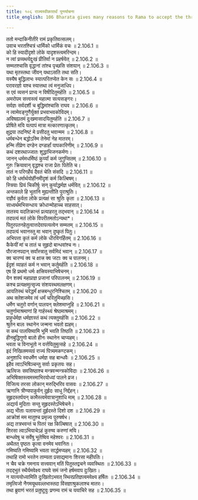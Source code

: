 ```yaml
---
title: १०६ राज्यस्वीकारार्थं पुनर्याचना
title_english: 106 Bharata gives many reasons to Rama to accept the throne

---
```

<div class="audioEmbed"  caption="श्रीराम-हरिसीताराममूर्ति-घनपाठिभ्यां वचनम्" src="https://archive.org/download/Ramayana-recitation-Sriram-harisItArAmamUrti-Ghanapaati-v2/Kanda_2/Kanda_2_AYK-106-Raajya_Sweekaarardham_Punaryaachana.mp3"></div>

ततो मन्दाकिनीतीरे रामं प्रकृतिवत्सलम्।  
उवाच भरतश्चित्रं धार्मिको धार्मिकं वचः ॥ 2.106.1 ॥   
को हि स्यादीदृशो लोके यादृशस्त्वमरिन्दम।  
न त्वां प्रव्यथयेद्दुःखं प्रीतिर्वा न प्रहर्षयेत् ॥ 2.106.2 ॥   
सम्मतश्चासि वृद्धानां तांश्च पृच्छसि संशयान् ॥ 2.106.3 ॥   
यथा मृतस्तथा जीवन् यथाऽसति तथा सति।  
यस्यैष बुद्धिलाभः स्यात्परितप्येत केन सः ॥ 2.106.4 ॥   
परावरज्ञो यश्च स्यात्तथा त्वं मनुजाधिप।  
स एवं व्यसनं प्राप्य न विषीदितुमर्हति ॥ 2.106.5 ॥   
अमरोपम सत्त्वस्त्वं महात्मा सत्यसङ्गरः।  
सर्वज्ञः सर्वदर्शी च बुद्धिमांश्चासि राघव ॥ 2.106.6 ॥   
न त्वामेवङ्गुणैर्युक्तं प्रभवाभवकोविदम्।  
अविषह्यतमं दुःखमासादयितुमर्हति ॥ 2.106.7 ॥   
प्रोषिते मयि यत्पापं मात्रा मत्कारणात्कृतम्।  
क्षुद्रया तदनिष्टं मे प्रसीदतु भवान्मम ॥ 2.106.8 ॥   
धर्मबन्धेन बद्धोऽस्मि तेनेमां नेह मातरम्।  
हन्मि तीव्रेण दण्डेन दण्डार्हां पापकारिणीम् ॥ 2.106.9 ॥   
कथं दशरथाज्जातः शुद्धाभिजनकर्मणः।  
जानन् धर्ममधर्मिष्ठं कुर्य्यां कर्म जुगुप्सितम् ॥ 2.106.10 ॥   
गुरुः क्रियावान् वृद्धश्च राजा प्रेतः पितेति च।  
तातं न परिगर्हेयं दैवतं चेति संसदि ॥ 2.106.11 ॥   
को हि धर्मार्थयोर्हीनमीदृशं कर्म किल्बिषम्।  
स्त्रियाः प्रियं चिकीर्षुः सन् कुर्याद्धर्मज्ञ धर्मवित् ॥ 2.106.12 ॥   
अन्तकाले हि भूतानि मुह्यन्तीति पुराश्रुतिः।  
राज्ञैवं कुर्वता लोके प्रत्यक्षं सा श्रुतिः कृता ॥ 2.106.13 ॥   
साध्वर्थमभिसन्धाय क्रोधान्मोहाच्च साहसात्।  
तातस्य यदतिक्रान्तं प्रत्याहरतु तद्भवान् ॥ 2.106.14 ॥   
तदपत्यं मतं लोके विपरीतमतोऽन्यथा\*।  
पितुरपतनहेतुत्वात्तदेवापत्यत्वेन सम्मतम् ॥ 2.106.15 ॥   
तदपत्यं भवानस्तु मा भवान् दुष्कृतं पितुः।  
अभिपत्ता कृतं कर्म लोके धीरविगर्हितम् ॥ 2.106.16 ॥   
कैकेयीं मां च तातं च सुहृदो बान्धवांश्च नः।  
पौरजानपदान् सर्वांस्त्रातु सर्वमिदं भवान् ॥ 2.106.17 ॥   
क्व चारण्यं क्व च क्षात्त्र क्व जटाः क्व च पालनम्।  
ईदृशं व्याहतं कर्म न भवान् कर्तुमर्हति ॥ 2.106.18 ॥   
एष हि प्रथमो धर्मः क्षत्त्रियस्याभिषेचनम्।  
येन शक्यं महाप्राज्ञ प्रजानां परिपालनम् ॥ 2.106.19 ॥   
कश्च प्रत्यक्षमुत्सृज्य संशयस्थमलक्षणम्।  
आयतिस्थं चरेद्धर्मं क्षत्त्रबन्धुरनिश्चितम् ॥ 2.106.20 ॥   
अथ क्लेशजमेव त्वं धर्मं चरितुमिच्छसि।  
धर्मेण चतुरो वर्णान् पालयन् क्लेशमाप्नुहि ॥ 2.106.21 ॥   
चतुर्णामाश्रमाणां हि गार्हस्थ्यं श्रेष्ठमाश्रमम्।  
प्राहुर्धर्मज्ञ धर्मज्ञास्तं कथं त्यक्तुमर्हसि ॥ 2.106.22 ॥   
श्रुतेन बालः स्थानेन जन्मना भवतो ह्यहम्।  
स कथं पालयिष्यामि भूमिं भवति तिष्ठति ॥ 2.106.23 ॥   
हीनबुद्धिगुणो बालो हीनः स्थानेन चाप्यहम्।  
भवता च विनाभूतो न वर्त्तयितुमुत्सहे ॥ 2.106.24 ॥   
इदं निखिलमव्यग्रं राज्यं पित्र्यमकण्टकम्।  
अनुशाधि स्वधर्मेण धर्मज्ञ सह बान्धवैः ॥ 2.106.25 ॥   
इहैव त्वाऽभिषिञ्चन्तु सर्वाः प्रकृतयः सह।  
ऋत्विजः सवसिष्ठाश्च मन्त्रवन्मन्त्रकोविदाः ॥ 2.106.26 ॥   
अभिषिक्तस्त्वमस्माभिरयोध्यां पालने व्रज।  
विजित्य तरसा लोकान् मरुद्भिरिव वासवः ॥ 2.106.27 ॥   
ऋणानि त्रीण्यपाकुर्वन् दुर्हृदः साधु निर्द्दहन्।  
सुहृदस्तर्पयन् कामैस्त्वमेवात्रानुशाधि माम् ॥ 2.106.28 ॥   
अद्यार्य मुदिताः सन्तु सुहृदस्तेऽभिषेचने।  
अद्य भीताः पलायन्तां दुर्हृदस्ते दिशो दश ॥ 2.106.29 ॥   
आक्रोशं मम मातुश्च प्रमृज्य पुरुषर्षभ।  
अद्य तत्रभवन्तं च पितरं रक्ष किल्बिषात् ॥ 2.106.30 ॥   
शिरसा त्वाऽभियाचेऽहं कुरुष्व करुणां मयि।  
बान्धवेषु च सर्वेषु भूतेष्विव महेश्वरः ॥ 2.106.31 ॥   
अथैतत् पृष्ठतः कृत्वा वनमेव भवानितः।  
गमिष्यति गमिष्यामि भवता सार्द्धमप्यहम् ॥ 2.106.32 ॥   
तथाहि रामो भरतेन ताम्यता प्रसाद्यमानः शिरसा महीपतिः।  
न चैव चक्रे गमनाय सत्त्ववान् मतिं पितुस्तद्वचने व्यवस्थितः ॥ 2.106.33 ॥   
तदद्भुतं स्थैर्यमवेक्ष्य राघवे समं जनो हर्षमवाप दुःखितः।  
न यात्ययोध्यामिति दुःखितोऽभवत् स्थिरप्रतिज्ञत्वमवेक्ष्य हर्षितः ॥ 2.106.34 ॥   
तमृत्विजो नैगमयूथवल्लभास्तदा विंसज्ञाश्रुकलाश्च मातरः।  
तथा ब्रुवाणं भरतं प्रतुष्टुवुः प्रणम्य रामं च ययाचिरे सह ॥ 2.106.35 ॥   